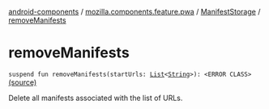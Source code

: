 [android-components](../../index.md) / [mozilla.components.feature.pwa](../index.md) / [ManifestStorage](index.md) / [removeManifests](./remove-manifests.md)

# removeManifests

`suspend fun removeManifests(startUrls: `[`List`](https://kotlinlang.org/api/latest/jvm/stdlib/kotlin.collections/-list/index.html)`<`[`String`](https://kotlinlang.org/api/latest/jvm/stdlib/kotlin/-string/index.html)`>): <ERROR CLASS>` [(source)](https://github.com/mozilla-mobile/android-components/blob/master/components/feature/pwa/src/main/java/mozilla/components/feature/pwa/ManifestStorage.kt#L151)

Delete all manifests associated with the list of URLs.

